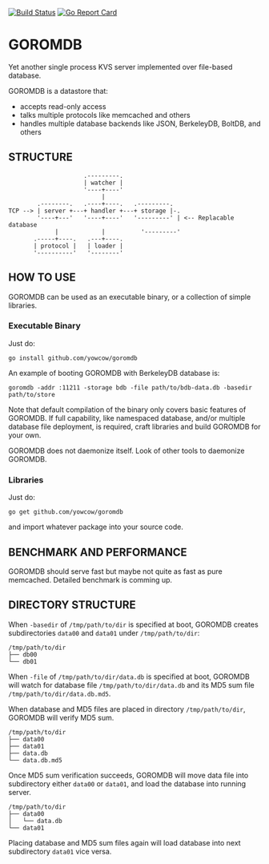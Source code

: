 [![Build Status](https://travis-ci.org/yowcow/goromdb.svg?branch=master)](https://travis-ci.org/yowcow/goromdb)
[![Go Report Card](https://goreportcard.com/badge/github.com/yowcow/goromdb)](https://goreportcard.com/report/github.com/yowcow/goromdb)

GOROMDB
=======

Yet another single process KVS server implemented over file-based database.

GOROMDB is a datastore that:

+ accepts read-only access
+ talks multiple protocols like memcached and others
+ handles multiple database backends like JSON, BerkeleyDB, BoltDB, and others

STRUCTURE
---------

```
                     .---------.
                     | watcher |
                     '----+----'
                          |
        .--------.   .----+----.   .---------.
TCP --> | server +---+ handler +---+ storage |-.
        '----+---'   '----+----'   '---------' | <-- Replacable database
             |            |          '---------'
       .-----+----.   .---+----.
       | protocol |   | loader |
       '----------'   '--------'
```

HOW TO USE
----------

GOROMDB can be used as an executable binary, or a collection of simple libraries.

### Executable Binary

Just do:

```
go install github.com/yowcow/goromdb
```

An example of booting GOROMDB with BerkeleyDB database is:

```
goromdb -addr :11211 -storage bdb -file path/to/bdb-data.db -basedir path/to/store
```

Note that default compilation of the binary only covers basic features of GOROMDB.
If full capability, like namespaced database, and/or multiple database file deployment, is required, craft libraries and build GOROMDB for your own.

GOROMDB does not daemonize itself.  Look of other tools to daemonize GOROMDB.

### Libraries

Just do:

```
go get github.com/yowcow/goromdb
```

and import whatever package into your source code.

BENCHMARK AND PERFORMANCE
-------------------------

GOROMDB should serve fast but maybe not quite as fast as pure memcached.
Detailed benchmark is comming up.

DIRECTORY STRUCTURE
-------------------

When `-basedir` of `/tmp/path/to/dir` is specified at boot, GOROMDB creates subdirectories `data00` and `data01` under `/tmp/path/to/dir`:

```
/tmp/path/to/dir
├── db00
└── db01
```

When `-file` of `/tmp/path/to/dir/data.db` is specified at boot, GOROMDB will watch for database file `/tmp/path/to/dir/data.db` and its MD5 sum file `/tmp/path/to/dir/data.db.md5`.

When database and MD5 files are placed in directory `/tmp/path/to/dir`, GOROMDB will verify MD5 sum.

```
/tmp/path/to/dir
├── data00
├── data01
├── data.db
└── data.db.md5
```

Once MD5 sum verification succeeds, GOROMDB will move data file into subdirectory either `data00` or `data01`, and load the database into running server.

```
/tmp/path/to/dir
├── data00
│   └── data.db
└── data01
```

Placing database and MD5 sum files again will load database into next subdirectory `data01` vice versa.
